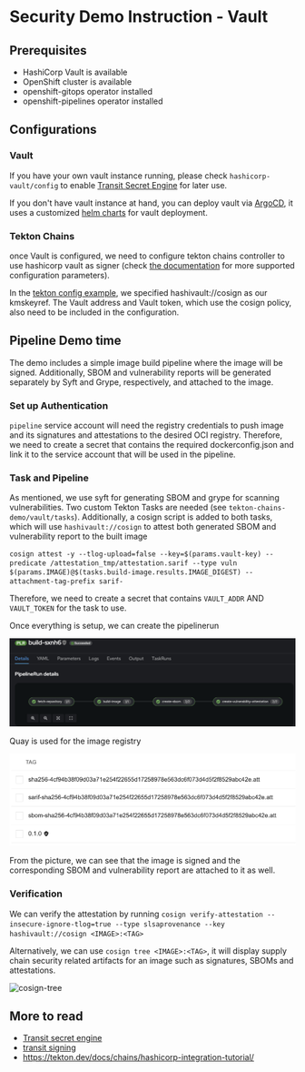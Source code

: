 # Security Demo Instruction - Vault

## Prerequisites
- HashiCorp Vault is available
- OpenShift cluster is available
- openshift-gitops operator installed
- openshift-pipelines operator installed


## Configurations

### Vault

If you have your own vault instance running, please check `hashicorp-vault/config` 
to enable [Transit Secret Engine](https://developer.hashicorp.com/vault/docs/secrets/transit) for later use.

If you don't have vault instance at hand, you can deploy vault via [ArgoCD](https://github.com/StinkyBenji/secure-the-chain/tree/feat/vault/hashicorp-vault/vault-app.yaml), it uses a customized [helm charts](https://github.com/StinkyBenji/agnosticg/tree/main/charts/hashicorp-vault) for vault deployment.

### Tekton Chains

once Vault is configured, we need to configure tekton chains controller to use hashicorp vault as signer (check [the documentation](https://docs.openshift.com/pipelines/1.15/secure/using-tekton-chains-for-openshift-pipelines-supply-chain-security.html) for more supported configuration parameters).

In the [tekton config example](https://github.com/StinkyBenji/secure-the-chain/tree/feat/vault/tekton-chains-demo/vault/tektonconfig/tektonconfig.example.yaml), we specified hashivault://cosign as our kmskeyref. The Vault address and Vault token, which use the cosign policy, also need to be included in the configuration.

## Pipeline Demo time
The demo includes a simple image build pipeline where the image will be signed. Additionally, SBOM and vulnerability reports will be generated separately by Syft and Grype, respectively, and attached to the image.

### Set up Authentication

`pipeline` service account will need the registry credentials to push image and its signatures and attestations to the desired OCI registry.
Therefore, we need to create a secret that contains the required dockerconfig.json and link it to the service account that will be used in the pipeline. 

### Task and Pipeline
As mentioned, we use syft for generating SBOM and grype for scanning vulnerabilities. Two custom Tekton Tasks are needed (see `tekton-chains-demo/vault/tasks`). Additionally, a cosign script is added to both tasks, which will use `hashivault://cosign` to attest both generated SBOM and vulnerability report to the built image

```
cosign attest -y --tlog-upload=false --key=$(params.vault-key) --predicate /attestation_tmp/attestation.sarif --type vuln $(params.IMAGE)@$(tasks.build-image.results.IMAGE_DIGEST) --attachment-tag-prefix sarif- 
```

Therefore, we need to create a secret that contains `VAULT_ADDR` AND `VAULT_TOKEN` for the task to use.

Once everything is setup, we can create the pipelinerun 

![Pipeline](./assets/pipelines.png)

Quay is used for the image registry

![figure](./assets/registry.png) 

From the picture, we can see that the image is signed and the corresponding SBOM and vulnerability report are attached to it as well.

### Verification

We can verify the attestation by running `cosign verify-attestation --insecure-ignore-tlog=true --type slsaprovenance --key hashivault://cosign <IMAGE>:<TAG>`

Alternatively, we can use `cosign tree <IMAGE>:<TAG>`, it will display supply chain security related artifacts for an image such as signatures, SBOMs and attestations.

![cosign-tree](.assets/cosign-tree.png)

## More to read
- [Transit secret engine](https://developer.hashicorp.com/vault/tutorials/encryption-as-a-service/eaas-transit)
- [transit signing](https://gist.github.com/stenio123/0ae467df32364efad0ca01d3b9c3e1c5)
- https://tekton.dev/docs/chains/hashicorp-integration-tutorial/
